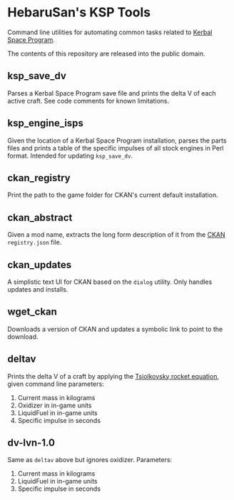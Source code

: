 HebaruSan's KSP Tools
=====================
Command line utilities for automating common tasks related to [Kerbal Space Program](http://kerbalspaceprogram.com/).

The contents of this repository are released into the public domain.

ksp_save_dv
-----------
Parses a Kerbal Space Program save file and prints the delta V of each active craft. See code comments for known limitations.

ksp_engine_isps
---------------
Given the location of a Kerbal Space Program installation, parses the parts files and prints a table of the specific impulses of all stock engines in Perl format. Intended for updating `ksp_save_dv`.

ckan_registry
-------------
Print the path to the game folder for CKAN's current default installation.

ckan_abstract
-------------
Given a mod name, extracts the long form description of it from the [CKAN](http://forum.kerbalspaceprogram.com/index.php?/topic/90246-the-comprehensive-kerbal-archive-network-ckan-package-manager-v1180-19-june-2016/) `registry.json` file.

ckan_updates
------------
A simplistic text UI for CKAN based on the `dialog` utility. Only handles updates and installs.

wget_ckan
---------
Downloads a version of CKAN and updates a symbolic link to point to the download.

deltav
------
Prints the delta V of a craft by applying the [Tsiolkovsky rocket equation](https://en.wikipedia.org/wiki/Tsiolkovsky_rocket_equation), given command line parameters:

1. Current mass in kilograms
2. Oxidizer in in-game units
3. LiquidFuel in in-game units
4. Specific impulse in seconds

dv-lvn-1.0
----------
Same as `deltav` above but ignores oxidizer. Parameters:

1. Current mass in kilograms
2. LiquidFuel in in-game units
3. Specific impulse in seconds
